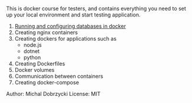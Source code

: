 This is docker course for testers, and contains everything you need to set up your local environment and start testing application.

1. [Running and configuring databases in docker](../master/1_running_mysql_in_docker/readme.md)   
2. Creating nginx containers
3. Creating dockers for applications such as
    * node.js
    * dotnet
    * python
4. Creating Dockerfiles
5. Docker volumes
6. Communication between containers
7. Creating docker-compose

Author: Michal Dobrzycki
License: MIT